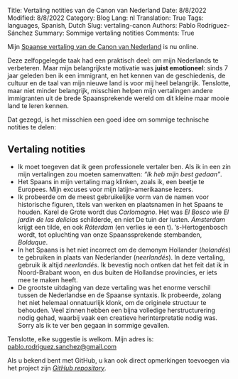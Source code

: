 Title: Vertaling notities van de Canon van Nederland
Date: 8/8/2022
Modified: 8/8/2022
Category: Blog
Lang: nl
Translation: True
Tags: languages, Spanish, Dutch
Slug: vertaling-canon
Authors: Pablo Rodríguez-Sánchez
Summary: Sommige vertaling notities
Comments: True

Mijn [Spaanse vertaling van de Canon van Nederland](https://www.canonvannederland.nl/es/) is nu online.

Deze zelfopgelegde taak had een praktisch deel: om mijn Nederlands te verbeteren. Maar mijn belangrijkste motivatie was **juist emotioneel**: sinds 7 jaar geleden ben ik een immigrant, en het kennen van de geschiedenis, de cultuur en de taal van mijn nieuwe land is voor mij heel belangrijk. 
Tenslotte, maar niet minder belangrijk, misschien helpen mijn vertalingen andere immigranten uit de brede Spaansprekende wereld om dit kleine maar mooie land te leren kennen.

Dat gezegd, is het misschien een goed idee om sommige technische notities te delen:

## Vertaling notities

- Ik moet toegeven dat ik geen professionele vertaler ben. Als ik in een zin mijn vertalingen zou moeten samenvatten: _“Ik heb mijn best gedaan”_.
- Het Spaans in mijn vertaling mag klinken, zoals ik, een beetje te Europees. Mijn excuses voor mijn latijn-amerikaanse lezers.
- Ik probeerde om de meest gebruikelijke vorm van de namen voor historische figuren, titels van werken en plaatsnamen in het Spaans te houden. Karel de Grote wordt dus _Carlomagno_. Het was _El Bosco_ wie _El jardín de las delicias_ schilderde, en niet De tuin der lusten. _Ámsterdam_ krijgt een tilde, en ook _Róterdam_ (en verlies ie een t). ’s-Hertogenbosch wordt, tot opluchting van onze Spaanssprekende stembanden, _Bolduque_.
- In het Spaans is het niet incorrect om de demonym Hollander (_holandés_) te gebruiken in plaats van Nederlander (_neerlandés_). In deze vertaling, gebruik ik altijd _neerlandés_. Ik bevestig noch ontken dat het feit dat ik in Noord-Brabant woon, en dus buiten de Hollandse provincies, er iets mee te maken heeft.
- De grootste uitdaging van deze vertaling was het enorme verschil tussen de Nederlandse en de Spaanse syntaxis. Ik probeerde, zolang het niet helemaal onnatuurlijk klonk, om de originele structuur te behouden. Veel zinnen hebben een bijna volledige herstructurering nodig gehad, waarbij vaak een creatieve herinterpretatie nodig was. Sorry als ik te ver ben gegaan in sommige gevallen.

Tenslotte, elke suggestie is welkom.
Mijn adres is: pablo.rodriguez.sanchez@gmail.com

Als u bekend bent met GitHub, u kan ook direct opmerkingen toevoegen via het project zijn [_GitHub repository_](https://github.com/PabRod/vertaling-canon).